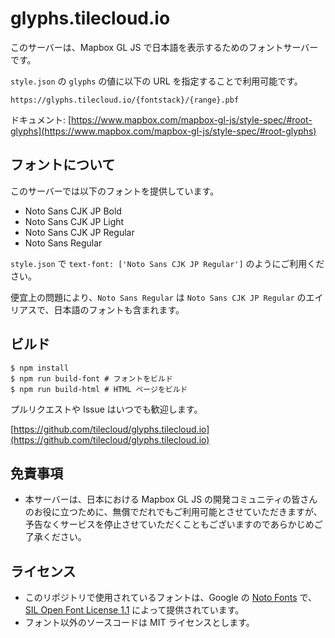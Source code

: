 # glyphs.tilecloud.io

このサーバーは、Mapbox GL JS で日本語を表示するためのフォントサーバーです。

`style.json` の `glyphs` の値に以下の URL を指定することで利用可能です。

```
https://glyphs.tilecloud.io/{fontstack}/{range}.pbf
```

ドキュメント: [https://www.mapbox.com/mapbox-gl-js/style-spec/#root-glyphs](https://www.mapbox.com/mapbox-gl-js/style-spec/#root-glyphs)

## フォントについて

このサーバーでは以下のフォントを提供しています。

* Noto Sans CJK JP Bold
* Noto Sans CJK JP Light
* Noto Sans CJK JP Regular
* Noto Sans Regular

`style.json` で `text-font: ['Noto Sans CJK JP Regular']` のようにご利用ください。

便宜上の問題により、`Noto Sans Regular` は `Noto Sans CJK JP Regular` のエイリアスで、日本語のフォントも含まれます。

## ビルド

```
$ npm install
$ npm run build-font # フォントをビルド
$ npm run build-html # HTML ページをビルド
```

プルリクエストや Issue はいつでも歓迎します。

[https://github.com/tilecloud/glyphs.tilecloud.io](https://github.com/tilecloud/glyphs.tilecloud.io)

## 免責事項

* 本サーバーは、日本における Mapbox GL JS の開発コミュニティの皆さんのお役に立つために、無償でだれでもご利用可能とさせていただきますが、予告なくサービスを停止させていただくこともございますのであらかじめご了承ください。

## ライセンス

* このリポジトリで使用されているフォントは、Google の [Noto Fonts](https://www.google.com/get/noto/) で、[SIL Open Font License 1.1](https://scripts.sil.org/cms/scripts/page.php?site_id=nrsi&id=OFL) によって提供されています。
* フォント以外のソースコードは MIT ライセンスとします。
